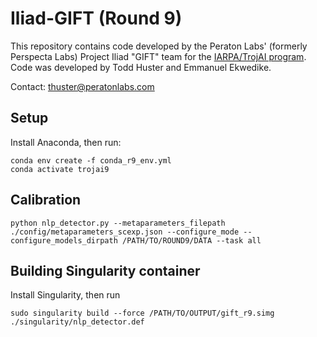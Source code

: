 # Iliad-GIFT (Round 9)
This repository contains code developed by the Peraton Labs' (formerly Perspecta Labs) Project Iliad "GIFT" team for the [IARPA/TrojAI program](https://pages.nist.gov/trojai/docs/about.html). 
Code was developed by Todd Huster and Emmanuel Ekwedike. 

Contact: thuster@peratonlabs.com

## Setup

Install Anaconda, then run:

```
conda env create -f conda_r9_env.yml
conda activate trojai9
```

## Calibration

```
python nlp_detector.py --metaparameters_filepath ./config/metaparameters_scexp.json --configure_mode --configure_models_dirpath /PATH/TO/ROUND9/DATA --task all
```

## Building Singularity container
Install Singularity, then run

```
sudo singularity build --force /PATH/TO/OUTPUT/gift_r9.simg ./singularity/nlp_detector.def
```







